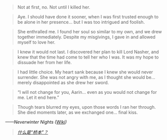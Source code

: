 >Not at first, no. Not until I killed her.

>Aye. I should have done it sooner, when I was first trusted enough to be alone in her presence... but I was too intrigued and foolish.

>She enthralled me. I found her soul so similar to my own, and we drew together immediately. Despite my misgivings, I gave in and allowed myself to love her.

>I knew it would not last. I discovered her plan to kill Lord Nasher, and knew that the time had come to tell her who I was. It was my hope to dissuade her from her life.

>I had little choice. My heart sank because I knew she would never surrender. She was not angry with me, as I thought she would be... merely disappointed as she drew her sword.

>“I will not change for you, Aarin... even as you would not change for me. Let it end here.”

>Though tears blurred my eyes, upon those words I ran her through. She died moments later, as we exchanged one... final kiss.

*——Neverwinter Nights ([Wiki](https://nwn.wiki/display/NWN1/Voicelines+and+dialog.tlk))*

>_[什么是“桥本”？](https://baike.baidu.com/item/桥段/4473)_
